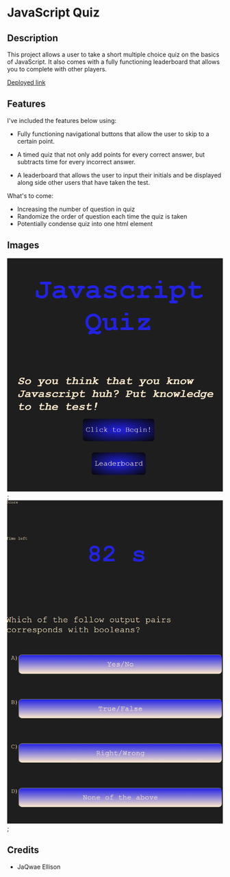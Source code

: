 # JavaScript Quiz


## Description

This project allows a user to take a short multiple choice quiz on the basics of JavaScript. It also comes with a fully functioning leaderboard that allows you to complete with other players.

 [Deployed link](https://jaqwae.github.io/javascript-fundamentals-quiz/)

## Features

I've included the features below using:

- Fully functioning navigational buttons that allow the user to skip to a certain point.

- A timed quiz that not only add points for every correct answer, but subtracts time for every incorrect answer.

- A leaderboard that allows the user to input their initials and be displayed along side other users that have taken the test.

  

What's to come:

- Increasing the number of question in quiz 
- Randomize the order of question each time the quiz is taken
- Potentially condense quiz into one html element

  

## Images

![Javascript Homepage](./Images/javascriptQuizHomepage.png);
![Javascript Gamepage](./Images/javascriptQuizGamepage.png);
  
  

## Credits

- JaQwae Ellison